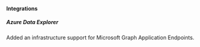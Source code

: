 
#### Integrations

##### Azure Data Explorer

Added an infrastructure support for Microsoft Graph Application Endpoints.